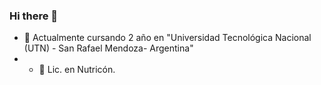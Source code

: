 ### Hi there 👋
- 🔭 Actualmente cursando 2 año en "Universidad Tecnológica Nacional (UTN) - San Rafael Mendoza- Argentina"
- - 🔭 Lic. en Nutricón.
